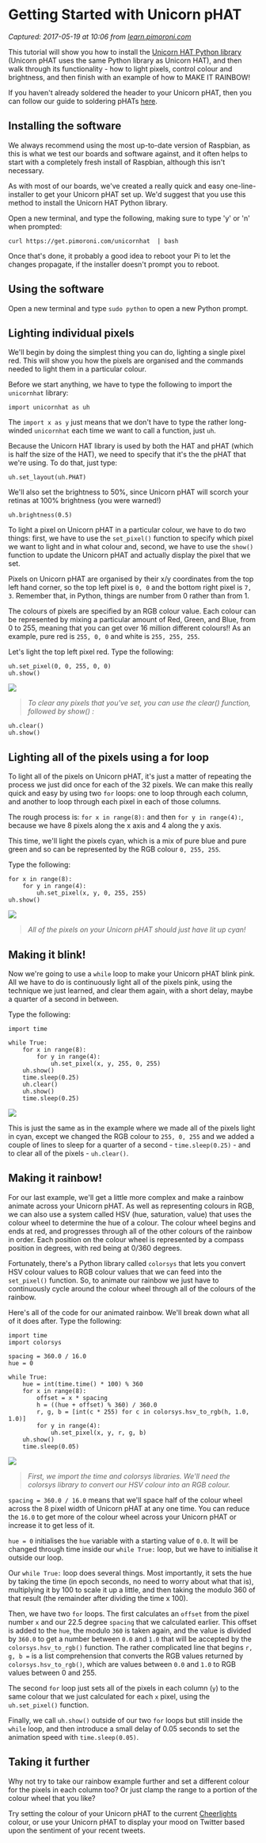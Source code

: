 # Getting Started with Unicorn pHAT

_Captured: 2017-05-19 at 10:06 from [learn.pimoroni.com](https://learn.pimoroni.com/tutorial/sandyj/getting-started-with-unicorn-phat)_

This tutorial will show you how to install the [Unicorn HAT Python library](https://github.com/pimoroni/unicorn-hat) (Unicorn pHAT uses the same Python library as Unicorn HAT), and then walk through its functionality - how to light pixels, control colour and brightness, and then finish with an example of how to MAKE IT RAINBOW!

If you haven't already soldered the header to your Unicorn pHAT, then you can follow our guide to soldering pHATs [here](https://learn.pimoroni.com/tutorial/sandyj/soldering-phats).

## Installing the software

We always recommend using the most up-to-date version of Raspbian, as this is what we test our boards and software against, and it often helps to start with a completely fresh install of Raspbian, although this isn't necessary.

As with most of our boards, we've created a really quick and easy one-line-installer to get your Unicorn pHAT set up. We'd suggest that you use this method to install the Unicorn HAT Python library.

Open a new terminal, and type the following, making sure to type 'y' or 'n' when prompted:
    
    
    curl https://get.pimoroni.com/unicornhat  | bash
    

Once that's done, it probably a good idea to reboot your Pi to let the changes propagate, if the installer doesn't prompt you to reboot.

## Using the software

Open a new terminal and type `sudo python` to open a new Python prompt.

## Lighting individual pixels

We'll begin by doing the simplest thing you can do, lighting a single pixel red. This will show you how the pixels are organised and the commands needed to light them in a particular colour.

Before we start anything, we have to type the following to import the `unicornhat` library:
    
    
    import unicornhat as uh
    

The `import x as y` just means that we don't have to type the rather long-winded `unicornhat` each time we want to call a function, just `uh`.

Because the Unicorn HAT library is used by both the HAT and pHAT (which is half the size of the HAT), we need to specify that it's the the pHAT that we're using. To do that, just type:
    
    
    uh.set_layout(uh.PHAT)
    

We'll also set the brightness to 50%, since Unicorn pHAT will scorch your retinas at 100% brightness (you were warned!)
    
    
    uh.brightness(0.5)
    

To light a pixel on Unicorn pHAT in a particular colour, we have to do two things: first, we have to use the `set_pixel()` function to specify which pixel we want to light and in what colour and, second, we have to use the `show()` function to update the Unicorn pHAT and actually display the pixel that we set.

Pixels on Unicorn pHAT are organised by their x/y coordinates from the top left hand corner, so the top left pixel is `0, 0` and the bottom right pixel is `7, 3`. Remember that, in Python, things are number from 0 rather than from 1.

The colours of pixels are specified by an RGB colour value. Each colour can be represented by mixing a particular amount of Red, Green, and Blue, from 0 to 255, meaning that you can get over 16 million different colours!! As an example, pure red is `255, 0, 0` and white is `255, 255, 255`.

Let's light the top left pixel red. Type the following:
    
    
    uh.set_pixel(0, 0, 255, 0, 0)
    uh.show()
    

![](https://learn.pimoroni.com/static/repos/learn/sandyj/getting-started-with-unicorn-phat-1.jpg)

> _To clear any pixels that you've set, you can use the clear() function, followed by show() :_
    
    
    uh.clear()
    uh.show()
    

## Lighting all of the pixels using a for loop

To light all of the pixels on Unicorn pHAT, it's just a matter of repeating the process we just did once for each of the 32 pixels. We can make this really quick and easy by using two `for` loops: one to loop through each column, and another to loop through each pixel in each of those columns.

The rough process is: `for x in range(8):` and then `for y in range(4):`, because we have 8 pixels along the x axis and 4 along the y axis.

This time, we'll light the pixels cyan, which is a mix of pure blue and pure green and so can be represented by the RGB colour `0, 255, 255`.

Type the following:
    
    
    for x in range(8):
        for y in range(4):
            uh.set_pixel(x, y, 0, 255, 255)
    uh.show()
    

![](https://learn.pimoroni.com/static/repos/learn/sandyj/getting-started-with-unicorn-phat-2.jpg)

> _All of the pixels on your Unicorn pHAT should just have lit up cyan!_

## Making it blink!

Now we're going to use a `while` loop to make your Unicorn pHAT blink pink. All we have to do is continuously light all of the pixels pink, using the technique we just learned, and clear them again, with a short delay, maybe a quarter of a second in between.

Type the following:
    
    
    import time
    
    while True:
        for x in range(8):
            for y in range(4):
                uh.set_pixel(x, y, 255, 0, 255)
        uh.show()
        time.sleep(0.25)
        uh.clear()
        uh.show()
        time.sleep(0.25)
    

![](https://learn.pimoroni.com/static/repos/learn/sandyj/getting-started-with-unicorn-phat-3.gif)

This is just the same as in the example where we made all of the pixels light in cyan, except we changed the RGB colour to `255, 0, 255` and we added a couple of lines to sleep for a quarter of a second - `time.sleep(0.25)` \- and to clear all of the pixels - `uh.clear()`.

## Making it rainbow!

For our last example, we'll get a little more complex and make a rainbow animate across your Unicorn pHAT. As well as representing colours in RGB, we can also use a system called HSV (hue, saturation, value) that uses the colour wheel to determine the hue of a colour. The colour wheel begins and ends at red, and progresses through all of the other colours of the rainbow in order. Each position on the colour wheel is represented by a compass position in degrees, with red being at 0/360 degrees.

Fortunately, there's a Python library called `colorsys` that lets you convert HSV colour values to RGB colour values that we can feed into the `set_pixel()` function. So, to animate our rainbow we just have to continuously cycle around the colour wheel through all of the colours of the rainbow.

Here's all of the code for our animated rainbow. We'll break down what all of it does after. Type the following:
    
    
    import time
    import colorsys
    
    spacing = 360.0 / 16.0
    hue = 0
    
    while True:
        hue = int(time.time() * 100) % 360
        for x in range(8):
            offset = x * spacing
            h = ((hue + offset) % 360) / 360.0
            r, g, b = [int(c * 255) for c in colorsys.hsv_to_rgb(h, 1.0, 1.0)]
            for y in range(4):
                uh.set_pixel(x, y, r, g, b)
        uh.show()
        time.sleep(0.05)
    

![](https://learn.pimoroni.com/static/repos/learn/sandyj/getting-started-with-unicorn-phat-4.gif)

> _First, we import the time and colorsys libraries. We'll need the colorsys library to convert our HSV colour into an RGB colour._

`spacing = 360.0 / 16.0` means that we'll space half of the colour wheel across the 8 pixel width of Unicorn pHAT at any one time. You can reduce the `16.0` to get more of the colour wheel across your Unicorn pHAT or increase it to get less of it.

`hue = 0` initialises the `hue` variable with a starting value of `0.0`. It will be changed through time inside our `while True:` loop, but we have to initialise it outside our loop.

Our `while True:` loop does several things. Most importantly, it sets the hue by taking the time (in epoch seconds, no need to worry about what that is), multiplying it by 100 to scale it up a little, and then taking the modulo 360 of that result (the remainder after dividing the time x 100).

Then, we have two `for` loops. The first calculates an `offset` from the pixel number `x` and our 22.5 degree `spacing` that we calculated earlier. This offset is added to the `hue`, the modulo `360` is taken again, and the value is divided by `360.0` to get a number between `0.0` and `1.0` that will be accepted by the `colorsys.hsv_to_rgb()` function. The rather complicated line that begins `r, g, b =` is a list comprehension that converts the RGB values returned by `colorsys.hsv_to_rgb()`, which are values between `0.0` and `1.0` to RGB values between 0 and 255.

The second `for` loop just sets all of the pixels in each column (`y`) to the same colour that we just calculated for each `x` pixel, using the `uh.set_pixel()` function.

Finally, we call `uh.show()` outside of our two `for` loops but still inside the `while` loop, and then introduce a small delay of 0.05 seconds to set the animation speed with `time.sleep(0.05)`.

## Taking it further

Why not try to take our rainbow example further and set a different colour for the pixels in each column too? Or just clamp the range to a portion of the colour wheel that you like?

Try setting the colour of your Unicorn pHAT to the current [Cheerlights](http://cheerlights.com/cheerlights-api/) colour, or use your Unicorn pHAT to display your mood on Twitter based upon the sentiment of your recent tweets.
